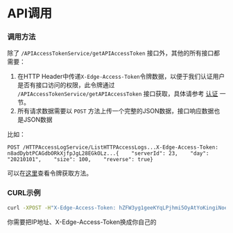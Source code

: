 # API调用

### 调用方法 <a href="#tiao-yong-fang-fa" id="tiao-yong-fang-fa"></a>

除了 `/APIAccessTokenService/getAPIAccessToken` 接口外，其他的所有接口都需要：

1. 在HTTP Header中传递`X-Edge-Access-Token`令牌数据，以便于我们认证用户是否有接口访问的权限，此令牌通过 `/APIAccessTokenService/getAPIAccessToken` 接口获取，具体请参考 [认证](https://goedge.cn/docs/API/Auth.md) 一节。
2. 所有请求数据需要以 `POST` 方法上传一个完整的JSON数据，接口响应数据也是JSON数据

比如：

```
POST /HTTPAccessLogService/ListHTTPAccessLogs...X-Edge-Access-Token: n8adDybtPCAGdbORkXjfpJgL28EGkOLz...​{    "serverId": 23,    "day": "20210101",    "size": 100,    "reverse": true}
```

可以在[这里](https://goedge.cn/docs/API/Auth.md)查看令牌获取方法。

### CURL示例 <a href="#curl-shi-li" id="curl-shi-li"></a>



```bash
curl -XPOST -H"X-Edge-Access-Token: hZFW3yg1geeKYqLPjhmi5OyAtYoKingiNoemNkqjLWIsCXJcmaHDaUL1ELX6vtPrjvwiXiTuBN9mAVK8cUhn6PpuN1eLYbtN1seAFMpf2h6aZtFgkhAxI3cYUSZIwLQg"  "http://192.168.1.6:8004/HTTPAccessLogService/ListHTTPAccessLogs" -d '{  "size":100,   "day":"20211217"}'
```

你需要把IP地址、X-Edge-Access-Token换成你自己的

